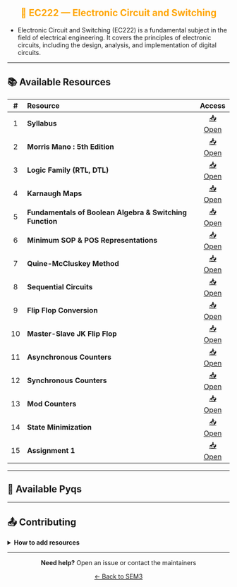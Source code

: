 <div align = "center" style="color:orange">

## 🔌 EC222 — Electronic Circuit and Switching

</div>

- Electronic Circuit and Switching (EC222) is a fundamental subject in the field of electrical engineering. It covers the principles of electronic circuits, including the design, analysis, and implementation of digital circuits.

<div align = "center">

</div>

---

## 📚 Available Resources

<div align="center">

|  #  | Resource                                                 |                                            Access                                             |
| :-: | :------------------------------------------------------- | :-------------------------------------------------------------------------------------------: |
|  1  | **Syllabus**                                             | [📥 Open](https://drive.google.com/file/d/1t3vTkikrRGMes3DhQXW9fC55CiNwqGiX/view?usp=sharing) |
|  2  | **Morris Mano : 5th Edition**                            | [📥 Open](https://drive.google.com/file/d/1ocpVh1eU-ykyjprTmyS6VYts6YhYwj4w/view?usp=sharing) |
|  3  | **Logic Family (RTL, DTL)**                              | [📥 Open](https://drive.google.com/file/d/1jsuUtFYENiwiQa11WgG_TR9j0JFAgw37/view?usp=sharing) |
|  4  | **Karnaugh Maps**                                        | [📥 Open](https://drive.google.com/file/d/1YOuiuO4RymGKUgTB-ByDAklfpN9zBObA/view?usp=sharing) |
|  5  | **Fundamentals of Boolean Algebra & Switching Function** | [📥 Open](https://drive.google.com/file/d/1srscU74vxXvJHKmMmRfemTm94yZmnvzN/view?usp=sharing) |
|  6  | **Minimum SOP & POS Representations**                    | [📥 Open](https://drive.google.com/file/d/1dWcazAuX2K5s4kRkrAQ-7S7WMLeEB6zK/view?usp=sharing) |
|  7  | **Quine-McCluskey Method**                               | [📥 Open](https://drive.google.com/file/d/1i0HlYVZTzMGyQkmTENeS9LDJ-HR6O9o6/view?usp=sharing) |
|  8  | **Sequential Circuits**                                  | [📥 Open](https://drive.google.com/file/d/1kkoexrNi8POdCLTo5DSoZ0mJSjN-SIu6/view?usp=sharing) |
|  9  | **Flip Flop Conversion**                                 | [📥 Open](https://drive.google.com/file/d/17Pwr4yz5JnDuSHfDMpXvLTWxxeQbjgl6/view?usp=sharing) |
| 10  | **Master-Slave JK Flip Flop**                            | [📥 Open](https://drive.google.com/file/d/1ukj5IKwN7t6RjyEbXK18FaGMlCxpjX36/view?usp=sharing) |
| 11  | **Asynchronous Counters**                                | [📥 Open](https://drive.google.com/file/d/15JUZmp3C0KwlJAJTeQENPAvw8yDtrYzL/view?usp=sharing) |
| 12  | **Synchronous Counters**                                 | [📥 Open](https://drive.google.com/file/d/1r98lz6xnGKLU5Jy7l8XX0gA2AujmxBzn/view?usp=sharing) |
| 13  | **Mod Counters**                                         | [📥 Open](https://drive.google.com/file/d/1tPr5ZUUiNSTtprlRYqO7CiYr8lYZT7h0/view?usp=sharing) |
| 14  | **State Minimization**                                   | [📥 Open](https://drive.google.com/file/d/19Elp1rZMgz4rIptrrAIi11Rfgz-SZEau/view?usp=sharing) |
| 15  | **Assignment 1**                                         | [📥 Open](https://drive.google.com/file/d/1gJ-9MKPnbs22gLXj4mLcQDPVtDM4vLt8/view?usp=sharing) |

</div>

---

## 📑 Available Pyqs

<div align="center">

</div>

---

## 📤 Contributing

<details>
<summary><b>How to add resources</b></summary>

### Option A: Upload PDFs

```
CE102/
├── CE102_Mid_2024.pdf
├── CE102_End_2023.pdf
└── CE102_Notes_TopicX.pdf
```

### Option B: Add Drive Links (Recommended)

Add your Google Drive share link to the table above following the existing format.

**📝 Naming Convention**

- For exams: `CE102_Mid_YYYY.pdf` or `CE102_End_YYYY.pdf`
- For notes: `CE102_Lecture#_Topic.pdf`
- For assignments: `CE102_Assignment#_YYYY.pdf`

> 💡 **Important:** Only add files you have permission to share

</details>

---

<div align="center">

**Need help?** Open an issue or contact the maintainers

[← Back to SEM3](../)

</div>

